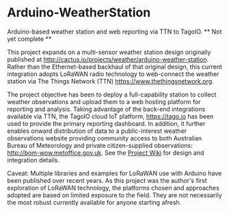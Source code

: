 # Arduino-WeatherStation
Arduino-based weather station and web reporting via TTN to TagoIO.     ** Not yet complete **

This project expands on a multi-sensor weather station design originally published at http://cactus.io/projects/weather/arduino-weather-station. Rather than the Ethernet-based backhaul of that original design, this current integration adopts LoRaWAN radio technology to web-connect the weather station via The Things Network (TTN) https://www.thethingsnetwork.org. 

The project objective has been to deploy a full-capability station to collect weather observations and upload them to a web hosting platform for reporting and analysis. Taking advantage of the back-end integrations available via TTN, the TagoIO cloud IoT platform, https://tago.io has been used to provide the primary reporting dashboard. In addition, it further enables onward distribution of data to a public-interest weather observations website providing community access to both Australian Bureau of Meteorology and private citizen-supplied observations: http://bom-wow.metoffice.gov.uk. See the [Project Wiki](../wiki) for design and integration details.

Caveat:  Multiple libraries and examples for LoRaWAN use with Arduino have been published over recent years.  As this project was the author's first exploration of LoRaWAN technology, the platforms chosen and approaches adopted are based on limited exposure to the field.  They are not necessarily the most robust currently available for anyone starting afresh.
